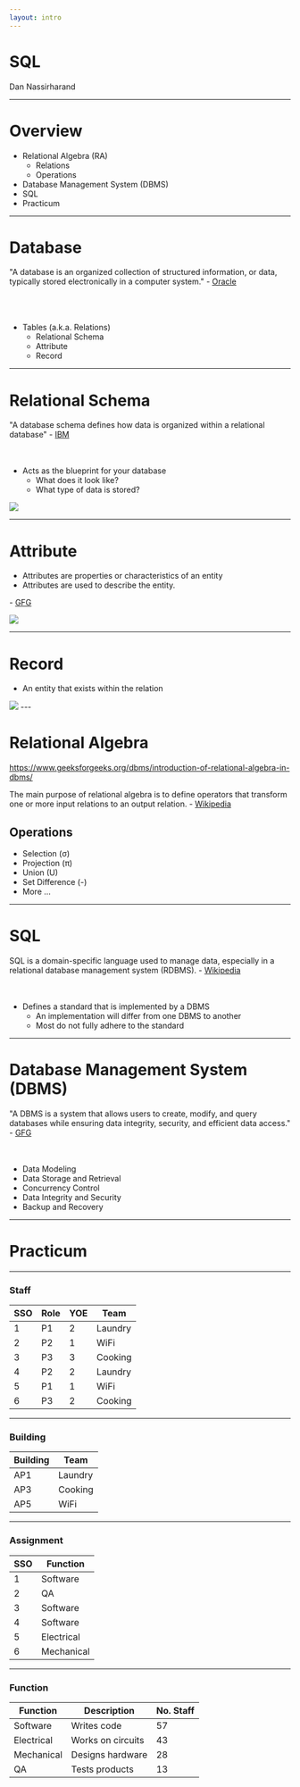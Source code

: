 ```yaml
---
layout: intro
---
```


# SQL
Dan Nassirharand

---

# Overview

- Relational Algebra (RA)
  - Relations
  - Operations
- Database Management System (DBMS)
- SQL
- Practicum


---

# Database

<div>
  "A database is an organized collection of structured information, or data, typically stored electronically in a computer system." - <a href="https://www.oracle.com/database/what-is-database/" target="_blank">Oracle</a>
</div>
<br><br><br>

- Tables (a.k.a. Relations)
  - Relational Schema
  - Attribute
  - Record

---

# Relational Schema

<div>
  "A database schema defines how data is organized within a relational database" - <a href="https://www.ibm.com/think/topics/database-schema" target="_blank">IBM</a>
</div>
<br><br>

- Acts as the blueprint for your database
  - What does it look like?
  - What type of data is stored?

<img src="/assets/table/schema.png" class="m-15 h-40" />

---

# Attribute

- Attributes are properties or characteristics of an entity
- Attributes are used to describe the entity.

\- <a href="https://www.geeksforgeeks.org/dbms/attributes-in-dbms/" target="_blank">GFG</a>


<img src="/assets/table/attribute.png" class="m-15 h-40" />

---

# Record

- An entity that exists within the relation

<img src="/assets/table/record.png" class="m-15 h-40" />
---

# Relational Algebra
https://www.geeksforgeeks.org/dbms/introduction-of-relational-algebra-in-dbms/

The main purpose of relational algebra is to define operators that transform one or more input relations to an output relation. - <a href="https://en.wikipedia.org/wiki/Relational_algebra" target="_blank">Wikipedia</a>

## Operations
- Selection (σ)
- Projection (π)
- Union (U)
- Set Difference (-)
- More ...

---

# SQL

<div>
SQL is a domain-specific language used to manage data, especially in a relational database management system (RDBMS). - <a href="https://en.wikipedia.org/wiki/SQL" target="_blank">Wikipedia</a>
</div>
<br><br>

- Defines a standard that is implemented by a DBMS
  - An implementation will differ from one DBMS to another
  - Most do not fully adhere to the standard


---

# Database Management System (DBMS)

<div>
  "A DBMS is a system that allows users to create, modify, and query databases while ensuring data integrity, security, and efficient data access." - <a href="https://www.geeksforgeeks.org/dbms/introduction-of-dbms-database-management-system-set-1/" target="_blank">GFG</a>
</div>
<br><br>

- Data Modeling
- Data Storage and Retrieval
- Concurrency Control
- Data Integrity and Security
- Backup and Recovery


---

# Practicum

---

### Staff

| SSO | Role | YOE | Team    |
|-----|------|-----|---------|
| 1   | P1   | 2   | Laundry |
| 2   | P2   | 1   | WiFi    |
| 3   | P3   | 3   | Cooking |
| 4   | P2   | 2   | Laundry |
| 5   | P1   | 1   | WiFi    |
| 6   | P3   | 2   | Cooking |

---

### Building

| Building | Team    |
|----------|---------|
| AP1      | Laundry |
| AP3      | Cooking |
| AP5      | WiFi    |

---

### Assignment

| SSO | Function |
|-----|----------|
| 1   | Software |
| 2   | QA       |
| 3   | Software |
| 4   | Software |
| 5   | Electrical |
| 6   | Mechanical |

---

### Function

| Function   | Description          | No. Staff |
|------------|----------------------|-----------|
| Software   | Writes code          | 57 |
| Electrical | Works on circuits    | 43 |
| Mechanical | Designs hardware     | 28 |
| QA         | Tests products       | 13 |
